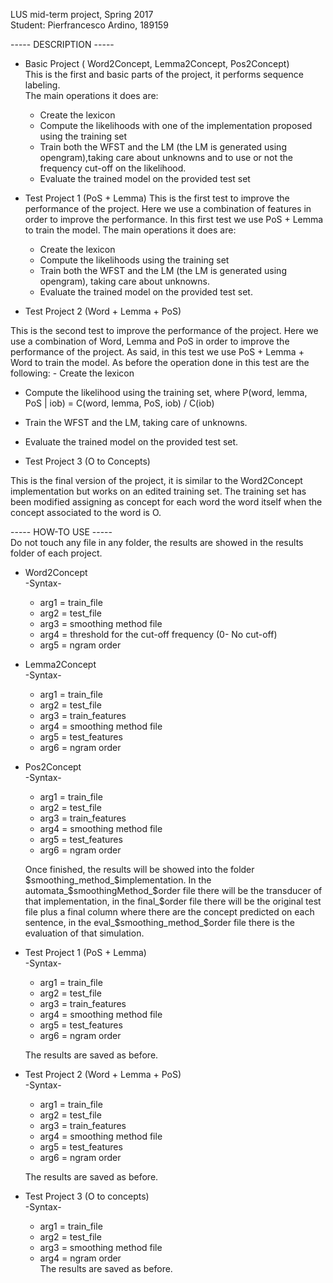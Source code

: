 LUS mid-term project, Spring 2017 <br />
Student: Pierfrancesco Ardino, 189159 <br />

----- DESCRIPTION ----- <br />
- Basic Project ( Word2Concept, Lemma2Concept, Pos2Concept) <br />
  This is the first and basic parts of the project, it performs sequence labeling. <br />
   The main operations it does are: <br />
   - Create the lexicon <br />
   - Compute the likelihoods with one of the implementation proposed <br />
   using the training set
   - Train both the WFST and the LM (the LM is generated using opengram),taking care about unknowns and to use or not the frequency cut-off on the likelihood.
   - Evaluate the trained model on the provided test set <br />

- Test Project 1 (PoS + Lemma)
   This is the first test to improve the performance of the project. Here we use a combination of features in order to improve the performance.
   In this first test we use PoS + Lemma to train the model.
   The main operations it does are:
   - Create the lexicon
   - Compute the likelihoods using the training set
   - Train both the WFST and the LM (the LM is generated using opengram), taking care about unknowns.
   - Evaluate the trained model on the provided test set.

- Test Project 2 (Word + Lemma + PoS)

This is the second test to improve the performance of the project. Here we use a combination of Word, Lemma and PoS in order to improve the performance of the project.
    As said, in this test we use PoS + Lemma + Word to train the model.
    As before the operation done in this test are the following:
    - Create the lexicon
   - Compute the likelihood using the training set, where P(word, lemma, PoS | iob) = C(word, lemma, PoS, iob) / C(iob)
   - Train the WFST and the LM, taking care of unknowns.
   - Evaluate the trained model on the provided test set.

- Test Project 3 (O to Concepts)

This is the final version of the project, it is similar to the Word2Concept implementation but works on an edited training set.
The training set has been modified assigning as concept for each word the word itself when the concept associated to the word is O.

----- HOW-TO USE ----- <br />
Do not touch any file in any folder, the results are showed in the results folder of each project. 
- Word2Concept <br />
   -Syntax- <br />
   - arg1 = train_file <br />
   - arg2 = test_file <br />
   - arg3 = smoothing method file <br />
   - arg4 = threshold for the cut-off frequency (0- No cut-off) <br />
   - arg5 = ngram order<br />
- Lemma2Concept <br />
   -Syntax- <br />
   - arg1 = train_file <br />
   - arg2 = test_file <br />
   - arg3 = train_features <br />
   - arg4 = smoothing method file <br />
   - arg5 = test_features <br />
   - arg6 = ngram order<br />
- Pos2Concept <br />
   -Syntax- <br />
   - arg1 = train_file <br />
   - arg2 = test_file <br />
   - arg3 = train_features <br />
   - arg4 = smoothing method file <br />
   - arg5 = test_features <br />
   - arg6 = ngram order<br />


   Once finished, the results will be showed into the folder $smoothing_method_$implementation.
   In the automata_$smoothingMethod_$order file there will be the transducer of that implementation, in the final_$order file there will be the
    original test file plus a final column where there are the concept predicted on each sentence, in the eval_$smoothing_method_$order file there is the evaluation of that simulation.

- Test Project 1 (PoS + Lemma) <br />
   -Syntax- <br />
   - arg1 = train_file <br />
   - arg2 = test_file <br />
   - arg3 = train_features <br />
   - arg4 = smoothing method file <br />
   - arg5 = test_features <br />
   - arg6 = ngram order<br />

    The results are saved as before.

- Test Project 2 (Word + Lemma + PoS) <br />
   -Syntax- <br />
   - arg1 = train_file <br />
   - arg2 = test_file <br />
   - arg3 = train_features <br />
   - arg4 = smoothing method file <br />
   - arg5 = test_features <br />
   - arg6 = ngram order<br />

    The results are saved as before.

- Test Project 3 (O to concepts) <br />
   -Syntax- <br />
   - arg1 = train_file <br />
   - arg2 = test_file <br />
   - arg3 = smoothing method file <br />
   - arg4 = ngram order<br />
        The results are saved as before.


